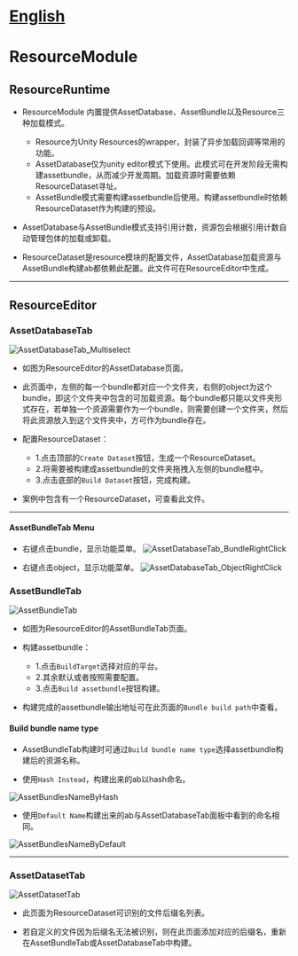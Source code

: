 # [English](RESOURCE_EDITOR_EN.md) 

# ResourceModule

## ResourceRuntime

* ResourceModule 内置提供AssetDatabase、AssetBundle以及Resource三种加载模式。
    * Resource为Unity Resources的wrapper，封装了异步加载回调等常用的功能。
    * AssetDatabase仅为unity editor模式下使用。此模式可在开发阶段无需构建assetbundle，从而减少开发周期。加载资源时需要依赖ResourceDataset寻址。
    * AssetBundle模式需要构建assetbundle后使用。构建assetbundle时依赖ResourceDataset作为构建的预设。
  
* AssetDatabase与AssetBundle模式支持引用计数，资源包会根据引用计数自动管理包体的加载或卸载。
  
* ResourceDataset是resource模块的配置文件，AssetDatabase加载资源与AssetBundle构建ab都依赖此配置。此文件可在ResourceEditor中生成。
 
-----

## ResourceEditor

### AssetDatabaseTab
![AssetDatabaseTab_Multiselect](Images/ResourceEditor/AssetDatabaseTab_Multiselect.png)

* 如图为ResourceEditor的AssetDatabase页面。
  
* 此页面中，左侧的每一个bundle都对应一个文件夹，右侧的object为这个bundle，即这个文件夹中包含的可加载资源。每个bundle都只能以文件夹形式存在，若单独一个资源需要作为一个bundle，则需要创建一个文件夹，然后将此资源放入到这个文件夹中，方可作为bundle存在。
  
* 配置ResourceDataset：
    * 1.点击顶部的`Create Dataset`按钮，生成一个ResourceDataset。
    * 2.将需要被构建成assetbundle的文件夹拖拽入左侧的bundle框中。
    * 3.点击底部的`Build Dataset`按钮，完成构建。

* 案例中包含有一个ResourceDataset，可查看此文件。

-----

#### AssetBundleTab Menu

* 右键点击bundle，显示功能菜单。
![AssetDatabaseTab_BundleRightClick](Images/ResourceEditor/AssetDatabaseTab_BundleRightClick.png)


* 右键点击object，显示功能菜单。
![AssetDatabaseTab_ObjectRightClick](Images/ResourceEditor/AssetDatabaseTab_ObjectRightClick.png)

### AssetBundleTab
![AssetBundleTab](Images/ResourceEditor/AssetBundleTab.png)
* 如图为ResourceEditor的AssetBundleTab页面。
  
* 构建assetbundle：
    * 1.点击`BuildTarget`选择对应的平台。
    * 2.其余默认或者按照需要配置。
    * 3.点击`Build assetbundle`按钮构建。
  
* 构建完成的assetbundle输出地址可在此页面的`Bundle build path`中查看。

#### Build bundle name type

* AssetBundleTab构建时可通过`Build bundle name type`选择assetbundle构建后的资源名称。
  
* 使用`Hash Instead`，构建出来的ab以hash命名。
  
![AssetBundlesNameByHash](Images/ResourceEditor/AssetBundlesNameByHash.png)

* 使用`Default Name`构建出来的ab与AssetDatabaseTab面板中看到的命名相同。

![AssetBundlesNameByDefault](Images/ResourceEditor/AssetBundlesNameByDefault.png)

-----

### AssetDatasetTab
![AssetDatasetTab](Images/ResourceEditor/AssetDatasetTab.png)

* 此页面为ResourceDataset可识别的文件后缀名列表。
  
* 若自定义的文件因为后缀名无法被识别，则在此页面添加对应的后缀名，重新在AssetBundleTab或AssetDatabaseTab中构建。

